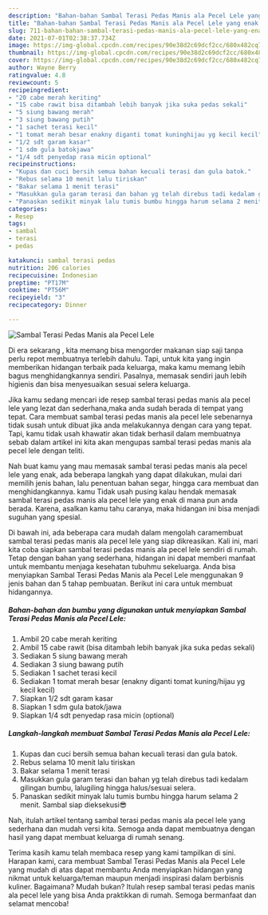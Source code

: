 ```yaml
---
description: "Bahan-bahan Sambal Terasi Pedas Manis ala Pecel Lele yang enak dan Mudah Dibuat"
title: "Bahan-bahan Sambal Terasi Pedas Manis ala Pecel Lele yang enak dan Mudah Dibuat"
slug: 711-bahan-bahan-sambal-terasi-pedas-manis-ala-pecel-lele-yang-enak-dan-mudah-dibuat
date: 2021-07-01T02:38:37.734Z
image: https://img-global.cpcdn.com/recipes/90e38d2c69dcf2cc/680x482cq70/sambal-terasi-pedas-manis-ala-pecel-lele-foto-resep-utama.jpg
thumbnail: https://img-global.cpcdn.com/recipes/90e38d2c69dcf2cc/680x482cq70/sambal-terasi-pedas-manis-ala-pecel-lele-foto-resep-utama.jpg
cover: https://img-global.cpcdn.com/recipes/90e38d2c69dcf2cc/680x482cq70/sambal-terasi-pedas-manis-ala-pecel-lele-foto-resep-utama.jpg
author: Wayne Berry
ratingvalue: 4.8
reviewcount: 5
recipeingredient:
- "20 cabe merah keriting"
- "15 cabe rawit bisa ditambah lebih banyak jika suka pedas sekali"
- "5 siung bawang merah"
- "3 siung bawang putih"
- "1 sachet terasi kecil"
- "1 tomat merah besar enakny diganti tomat kuninghijau yg kecil kecil"
- "1/2 sdt garam kasar"
- "1 sdm gula batokjawa"
- "1/4 sdt penyedap rasa micin optional"
recipeinstructions:
- "Kupas dan cuci bersih semua bahan kecuali terasi dan gula batok."
- "Rebus selama 10 menit lalu tiriskan"
- "Bakar selama 1 menit terasi"
- "Masukkan gula garam terasi dan bahan yg telah direbus tadi kedalam gilingan bumbu, lalugiling hingga halus/sesuai selera."
- "Panaskan sedikit minyak lalu tumis bumbu hingga harum selama 2 menit. Sambal siap dieksekusi😎"
categories:
- Resep
tags:
- sambal
- terasi
- pedas

katakunci: sambal terasi pedas 
nutrition: 206 calories
recipecuisine: Indonesian
preptime: "PT17M"
cooktime: "PT56M"
recipeyield: "3"
recipecategory: Dinner

---
```



![Sambal Terasi Pedas Manis ala Pecel Lele](https://img-global.cpcdn.com/recipes/90e38d2c69dcf2cc/680x482cq70/sambal-terasi-pedas-manis-ala-pecel-lele-foto-resep-utama.jpg)

Di era  sekarang , kita memang bisa mengorder makanan siap saji tanpa perlu repot membuatnya terlebih dahulu. Tapi, untuk kita yang ingin memberikan hidangan terbaik pada keluarga, maka kamu memang lebih bagus menghidangkannya sendiri. Pasalnya, memasak sendiri jauh lebih higienis dan bisa menyesuaikan sesuai selera keluarga.

Jika kamu sedang mencari ide resep sambal terasi pedas manis ala pecel lele yang lezat dan sederhana,maka anda sudah berada di tempat yang tepat. Cara membuat sambal terasi pedas manis ala pecel lele  sebenarnya tidak susah untuk dibuat jika anda melakukannya dengan cara yang tepat. Tapi, kamu tidak usah khawatir akan tidak berhasil dalam membuatnya 
sebab dalam artikel ini kita akan mengupas sambal terasi pedas manis ala pecel lele dengan teliti.  



Nah buat kamu yang mau memasak sambal terasi pedas manis ala pecel lele yang enak, ada beberapa langkah yang dapat dilakukan, mulai dari memilih jenis bahan, lalu penentuan bahan segar, hingga cara membuat dan menghidangkannya. kamu Tidak usah pusing kalau hendak memasak sambal terasi pedas manis ala pecel lele yang enak di mana pun anda berada. Karena, asalkan kamu  tahu caranya, maka hidangan ini bisa menjadi suguhan yang spesial.

Di bawah ini, ada beberapa cara mudah dalam mengolah caramembuat sambal terasi pedas manis ala pecel lele yang siap dikreasikan. Kali ini, mari kita coba siapkan sambal terasi pedas manis ala pecel lele sendiri di rumah. Tetap dengan bahan yang sederhana, hidangan ini dapat memberi manfaat untuk membantu menjaga kesehatan tubuhmu sekeluarga. Anda bisa menyiapkan Sambal Terasi Pedas Manis ala Pecel Lele menggunakan 9 jenis bahan dan 5 tahap pembuatan. Berikut ini cara untuk membuat hidangannya.

<!--inarticleads1-->

##### Bahan-bahan dan bumbu yang digunakan untuk menyiapkan Sambal Terasi Pedas Manis ala Pecel Lele:

1. Ambil 20 cabe merah keriting
1. Ambil 15 cabe rawit (bisa ditambah lebih banyak jika suka pedas sekali)
1. Sediakan 5 siung bawang merah
1. Sediakan 3 siung bawang putih
1. Sediakan 1 sachet terasi kecil
1. Sediakan 1 tomat merah besar (enakny diganti tomat kuning/hijau yg kecil kecil)
1. Siapkan 1/2 sdt garam kasar
1. Siapkan 1 sdm gula batok/jawa
1. Siapkan 1/4 sdt penyedap rasa micin (optional)




<!--inarticleads2-->

##### Langkah-langkah membuat Sambal Terasi Pedas Manis ala Pecel Lele:

1. Kupas dan cuci bersih semua bahan kecuali terasi dan gula batok.
1. Rebus selama 10 menit lalu tiriskan
1. Bakar selama 1 menit terasi
1. Masukkan gula garam terasi dan bahan yg telah direbus tadi kedalam gilingan bumbu, lalugiling hingga halus/sesuai selera.
1. Panaskan sedikit minyak lalu tumis bumbu hingga harum selama 2 menit. Sambal siap dieksekusi😎




Nah, itulah artikel tentang  sambal terasi pedas manis ala pecel lele  yang sederhana dan mudah versi kita. Semoga anda dapat membuatnya dengan hasil yang dapat membuat keluarga di rumah senang. 

Terima kasih kamu telah membaca resep yang kami tampilkan di sini. Harapan kami, cara membuat  Sambal Terasi Pedas Manis ala Pecel Lele yang mudah di atas dapat membantu Anda menyiapkan hidangan yang nikmat untuk keluarga/teman maupun menjadi inspirasi dalam berbisnis kuliner. Bagaimana? Mudah bukan? Itulah resep sambal terasi pedas manis ala pecel lele yang bisa Anda praktikkan di rumah. Semoga bermanfaat dan selamat mencoba!

